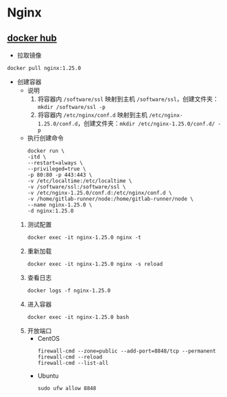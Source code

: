 # Nginx

## [docker hub](https://hub.docker.com/_/nginx)

- 拉取镜像

```shell
docker pull nginx:1.25.0
```

- 创建容器
    - 说明
        1. 将容器内 `/software/ssl` 映射到主机 `/software/ssl`，创建文件夹：`mkdir /software/ssl -p`
        2. 将容器内 `/etc/nginx/conf.d` 映射到主机 `/etc/nginx-1.25.0/conf.d`，创建文件夹：`mkdir /etc/nginx-1.25.0/conf.d/ -p`
    - 执行创建命令
        ```shell
        docker run \
        -itd \
        --restart=always \
        --privileged=true \
        -p 80:80 -p 443:443 \
        -v /etc/localtime:/etc/localtime \
        -v /software/ssl:/software/ssl \
        -v /etc/nginx-1.25.0/conf.d:/etc/nginx/conf.d \
        -v /home/gitlab-runner/node:/home/gitlab-runner/node \
        --name nginx-1.25.0 \
        -d nginx:1.25.0
      ```
    1. 测试配置
       ```shell
       docker exec -it nginx-1.25.0 nginx -t
       ```
    2. 重新加载
       ```shell
       docker exec -it nginx-1.25.0 nginx -s reload
       ```
    3. 查看日志
       ```shell
       docker logs -f nginx-1.25.0
       ```
    4. 进入容器
       ```shell
       docker exec -it nginx-1.25.0 bash
       ```
    5. 开放端口
        - CentOS
            ```shell
            firewall-cmd --zone=public --add-port=8848/tcp --permanent
            firewall-cmd --reload
            firewall-cmd --list-all
            ```
        - Ubuntu
            ```shell
            sudo ufw allow 8848
            ```
